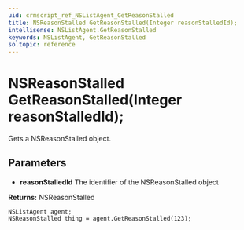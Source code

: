 ```yaml
---
uid: crmscript_ref_NSListAgent_GetReasonStalled
title: NSReasonStalled GetReasonStalled(Integer reasonStalledId);
intellisense: NSListAgent.GetReasonStalled
keywords: NSListAgent, GetReasonStalled
so.topic: reference
---
```


# NSReasonStalled GetReasonStalled(Integer reasonStalledId);

Gets a NSReasonStalled object.

## Parameters

* **reasonStalledId** The identifier of the NSReasonStalled object

**Returns:** NSReasonStalled

```crmscript
NSListAgent agent;
NSReasonStalled thing = agent.GetReasonStalled(123);
```

